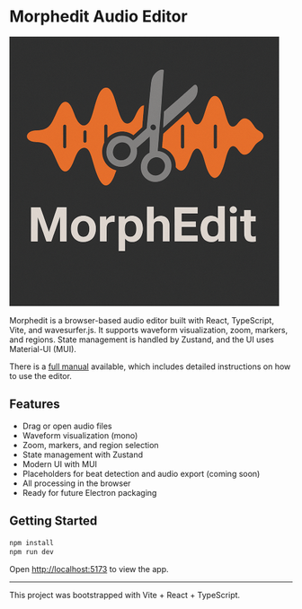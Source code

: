 # Morphedit Audio Editor

![Logo](./public/MorphEdit-Logo-Small.png)

Morphedit is a browser-based audio editor built with React, TypeScript, Vite, and wavesurfer.js. It supports waveform visualization, zoom, markers, and regions. State management is handled by Zustand, and the UI uses Material-UI (MUI).

There is a [full manual](./public/USER_MANUAL.md) available, which includes detailed instructions on how to use the editor.

## Features

- Drag or open audio files
- Waveform visualization (mono)
- Zoom, markers, and region selection
- State management with Zustand
- Modern UI with MUI
- Placeholders for beat detection and audio export (coming soon)
- All processing in the browser
- Ready for future Electron packaging

## Getting Started

```sh
npm install
npm run dev
```

Open [http://localhost:5173](http://localhost:5173) to view the app.

---

This project was bootstrapped with Vite + React + TypeScript.
